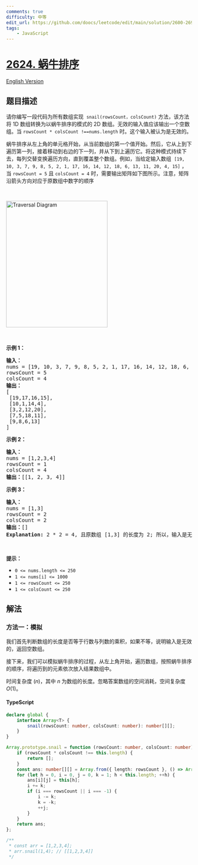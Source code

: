 ```yaml
---
comments: true
difficulty: 中等
edit_url: https://github.com/doocs/leetcode/edit/main/solution/2600-2699/2624.Snail%20Traversal/README.md
tags:
    - JavaScript
---
```


<!-- problem:start -->

# [2624. 蜗牛排序](https://leetcode.cn/problems/snail-traversal)

[English Version](/solution/2600-2699/2624.Snail%20Traversal/README_EN.md)

## 题目描述

<!-- description:start -->

<p>请你编写一段代码为所有数组实现&nbsp;&nbsp;<code>snail(rowsCount，colsCount)</code> 方法，该方法将 1D 数组转换为以蜗牛排序的模式的 2D 数组。无效的输入值应该输出一个空数组。当 <code>rowsCount * colsCount&nbsp;!==</code><code>nums.length</code>&nbsp;时。这个输入被认为是无效的。</p>

<p>蜗牛排序从左上角的单元格开始，从当前数组的第一个值开始。然后，它从上到下遍历第一列，接着移动到右边的下一列，并从下到上遍历它。将这种模式持续下去，每列交替变换遍历方向，直到覆盖整个数组。例如，当给定输入数组&nbsp;&nbsp;<code>[19, 10, 3, 7, 9, 8, 5, 2, 1, 17, 16, 14, 12, 18, 6, 13, 11, 20, 4, 15]</code> ，当 <code>rowsCount = 5</code>&nbsp;且&nbsp;<code>colsCount = 4</code> 时，需要输出矩阵如下图所示。注意，矩阵沿箭头方向对应于原数组中数字的顺序</p>

<p>&nbsp;</p>

<p><img alt="Traversal Diagram" src="https://fastly.jsdelivr.net/gh/doocs/leetcode@main/solution/2600-2699/2624.Snail%20Traversal/images/screen-shot-2023-04-10-at-100006-pm.png" style="width: 275px; height: 343px;" /></p>

<p>&nbsp;</p>

<p><b>示例 1：</b></p>

<pre>
<b>输入：</b>
nums = [19, 10, 3, 7, 9, 8, 5, 2, 1, 17, 16, 14, 12, 18, 6, 13, 11, 20, 4, 15]
rowsCount = 5
colsCount = 4
<b>输出：</b>
[
 [19,17,16,15],
&nbsp;[10,1,14,4],
&nbsp;[3,2,12,20],
&nbsp;[7,5,18,11],
&nbsp;[9,8,6,13]
]
</pre>

<p><b>示例 2：</b></p>

<pre>
<b>输入：</b>
nums = [1,2,3,4]
rowsCount = 1
colsCount = 4
<b>输出：</b>[[1, 2, 3, 4]]
</pre>

<p><b>示例 3：</b></p>

<pre>
<b>输入：</b>
nums = [1,3]
rowsCount = 2
colsCount = 2
<b>输出：</b>[]
<strong>Explanation:</strong> 2 * 2 = 4, 且原数组 [1,3] 的长度为 2; 所以，输入是无效的。
</pre>

<p>&nbsp;</p>

<p><b>提示：</b></p>

<ul>
	<li><code>0 &lt;= nums.length &lt;= 250</code></li>
	<li><code>1 &lt;= nums[i] &lt;= 1000</code></li>
	<li><code>1 &lt;= rowsCount &lt;= 250</code></li>
	<li><code>1 &lt;= colsCount &lt;= 250</code></li>
</ul>

<!-- description:end -->

## 解法

<!-- solution:start -->

### 方法一：模拟

我们首先判断数组的长度是否等于行数与列数的乘积，如果不等，说明输入是无效的，返回空数组。

接下来，我们可以模拟蜗牛排序的过程，从左上角开始，遍历数组，按照蜗牛排序的顺序，将遍历到的元素依次放入结果数组中。

时间复杂度 $(n)$，其中 $n$ 为数组的长度。忽略答案数组的空间消耗，空间复杂度 $O(1)$。

<!-- tabs:start -->

#### TypeScript

```ts
declare global {
    interface Array<T> {
        snail(rowsCount: number, colsCount: number): number[][];
    }
}

Array.prototype.snail = function (rowsCount: number, colsCount: number): number[][] {
    if (rowsCount * colsCount !== this.length) {
        return [];
    }
    const ans: number[][] = Array.from({ length: rowsCount }, () => Array(colsCount));
    for (let h = 0, i = 0, j = 0, k = 1; h < this.length; ++h) {
        ans[i][j] = this[h];
        i += k;
        if (i === rowsCount || i === -1) {
            i -= k;
            k = -k;
            ++j;
        }
    }
    return ans;
};

/**
 * const arr = [1,2,3,4];
 * arr.snail(1,4); // [[1,2,3,4]]
 */
```

<!-- tabs:end -->

<!-- solution:end -->

<!-- problem:end -->
